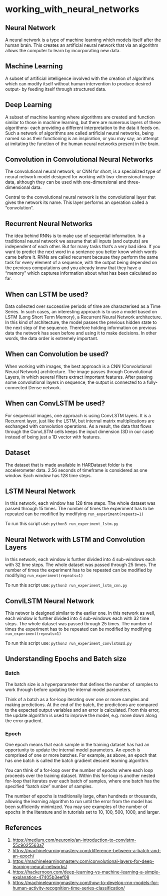# working_with_neural_networks

## Neural Network
A neural network is a type of machine learning which models itself after the human brain. This creates an artificial neural network that via an algorithm allows the computer to learn by incorporating new data.

## Machine Learning
A subset of artificial intelligence involved with the creation of algorithms which can modify itself without human intervention to produce desired output- by feeding itself through structured data.

## Deep Learning
A subset of machine learning where algorithms are created and function similar to those in machine learning, but there are numerous layers of these algorithms- each providing a different interpretation to the data it feeds on. Such a network of algorithms are called artificial neural networks, being named so as their functioning is an inspiration, or you may say; an attempt at imitating the function of the human neural networks present in the brain.

## Convolution in Convolutional Neural Networks
The convolutional neural network, or CNN for short, is a specialized type of neural network model designed for working with two-dimensional image data, although they can be used with one-dimensional and three-dimensional data.

Central to the convolutional neural network is the convolutional layer that gives the network its name. This layer performs an operation called a “convolution“.

## Recurrent Neural Networks
The idea behind RNNs is to make use of sequential information. In a traditional neural network we assume that all inputs (and outputs) are independent of each other. But for many tasks that’s a very bad idea. If you want to predict the next word in a sentence you better know which words came before it. RNNs are called recurrent because they perform the same task for every element of a sequence, with the output being depended on the previous computations and you already know that they have a “memory” which captures information about what has been calculated so far.

## When can LSTM be used?
Data collected over successive periods of time are characterised as a Time Series. In such cases, an interesting approach is to use a model based on LSTM (Long Short Term Memory), a Recurrent Neural Network architecture. In this kind of architecture, the model passes the previous hidden state to the next step of the sequence. Therefore holding information on previous data the network has seen before and using it to make decisions. In other words, the data order is extremely important.

## When can Convolution be used?
When working with images, the best approach is a CNN (Convolutional Neural Network) architecture. The image passes through Convolutional Layers, in which several filters extract important features. After passing some convolutional layers in sequence, the output is connected to a fully-connected Dense network.

## When can ConvLSTM be used?
For sequencial images, one approach is using ConvLSTM layers. It is a Recurrent layer, just like the LSTM, but internal matrix multiplications are exchanged with convolution operations. As a result, the data that flows through the ConvLSTM cells keeps the input dimension (3D in our case) instead of being just a 1D vector with features.

## Dataset
The dataset that is made available in HARDataset folder is the accelerometer data. 2.56 seconds of timeframe is considered as one window. Each window has 128 time steps. 

## LSTM Neural Network
In this network, each window has 128 time steps. The whole dataset was passed through 15 times. The number of times the experiment has to be repeated can be modified by modifying 
```run_experiment(repeats=1)```

To run this script use: ```python3 run_experiment_lstm.py```

## Neural Network with LSTM and Convolution Layers
In this network, each window is further divided into 4 sub-windows each with 32 time steps. The whole dataset was passed through 25 times. The number of times the experiment has to be repeated can be modified by modifying 
```run_experiment(repeats=1)```

To run this script use: ```python3 run_experiment_lstm_cnn.py```

## ConvlLSTM Neural Network
This networ is designed similar to the earlier one. In this network as well, each window is further divided into 4 sub-windows each with 32 time steps. The whole dataset was passed through 25 times. The number of times the experiment has to be repeated can be modified by modifying 
```run_experiment(repeats=1)```

To run this script use: ```python3 run_experiment_convlstm2d.py```

## Understanding Epochs and Batch size
### Batch
The batch size is a hyperparameter that defines the number of samples to work through before updating the internal model parameters.

Think of a batch as a for-loop iterating over one or more samples and making predictions. At the end of the batch, the predictions are compared to the expected output variables and an error is calculated. From this error, the update algorithm is used to improve the model, e.g. move down along the error gradient.
### Epoch
One epoch means that each sample in the training dataset has had an opportunity to update the internal model parameters. An epoch is comprised of one or more batches. For example, as above, an epoch that has one batch is called the batch gradient descent learning algorithm.

You can think of a for-loop over the number of epochs where each loop proceeds over the training dataset. Within this for-loop is another nested for-loop that iterates over each batch of samples, where one batch has the specified “batch size” number of samples.

The number of epochs is traditionally large, often hundreds or thousands, allowing the learning algorithm to run until the error from the model has been sufficiently minimized. You may see examples of the number of epochs in the literature and in tutorials set to 10, 100, 500, 1000, and larger.



## References
1. https://medium.com/neuronio/an-introduction-to-convlstm-55c9025563a7
2. https://machinelearningmastery.com/difference-between-a-batch-and-an-epoch/
3. https://machinelearningmastery.com/convolutional-layers-for-deep-learning-neural-networks/
4. https://hackernoon.com/deep-learning-vs-machine-learning-a-simple-explanation-47405b3eef08
5. https://machinelearningmastery.com/how-to-develop-rnn-models-for-human-activity-recognition-time-series-classification/
